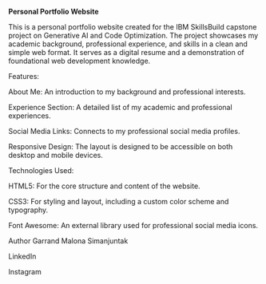 **Personal Portfolio Website**

This is a personal portfolio website created for the IBM SkillsBuild capstone project on Generative AI and Code Optimization.
The project showcases my academic background, professional experience, and skills in a clean and simple web format. It serves as a digital resume and a demonstration of foundational web development knowledge.

Features:

About Me: An introduction to my background and professional interests.

Experience Section: A detailed list of my academic and professional experiences.

Social Media Links: Connects to my professional social media profiles.

Responsive Design: The layout is designed to be accessible on both desktop and mobile devices.

Technologies Used:

HTML5: For the core structure and content of the website.

CSS3: For styling and layout, including a custom color scheme and typography.

Font Awesome: An external library used for professional social media icons.

Author
Garrand Malona Simanjuntak

LinkedIn

Instagram
